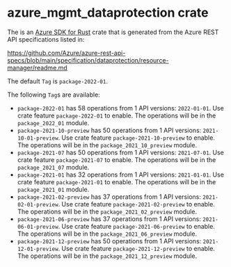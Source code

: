 # azure_mgmt_dataprotection crate

The is an [Azure SDK for Rust](https://github.com/Azure/azure-sdk-for-rust) crate that is generated from the Azure REST API specifications listed in:

https://github.com/Azure/azure-rest-api-specs/blob/main/specification/dataprotection/resource-manager/readme.md

The default `Tag` is `package-2022-01`.

The following `Tag`s are available:

- `package-2022-01` has 58 operations from 1 API versions: `2022-01-01`. Use crate feature `package-2022-01` to enable. The operations will be in the `package_2022_01` module.
- `package-2021-10-preview` has 50 operations from 1 API versions: `2021-10-01-preview`. Use crate feature `package-2021-10-preview` to enable. The operations will be in the `package_2021_10_preview` module.
- `package-2021-07` has 50 operations from 1 API versions: `2021-07-01`. Use crate feature `package-2021-07` to enable. The operations will be in the `package_2021_07` module.
- `package-2021-01` has 32 operations from 1 API versions: `2021-01-01`. Use crate feature `package-2021-01` to enable. The operations will be in the `package_2021_01` module.
- `package-2021-02-preview` has 37 operations from 1 API versions: `2021-02-01-preview`. Use crate feature `package-2021-02-preview` to enable. The operations will be in the `package_2021_02_preview` module.
- `package-2021-06-preview` has 37 operations from 1 API versions: `2021-06-01-preview`. Use crate feature `package-2021-06-preview` to enable. The operations will be in the `package_2021_06_preview` module.
- `package-2021-12-preview` has 50 operations from 1 API versions: `2021-12-01-preview`. Use crate feature `package-2021-12-preview` to enable. The operations will be in the `package_2021_12_preview` module.